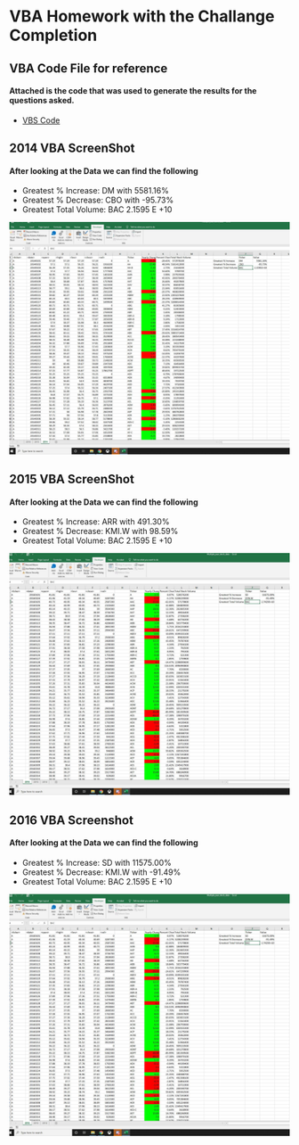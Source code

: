 # VBA Homework with the Challange Completion

## VBA Code File for reference
#### Attached  is the code that was used to generate the results for the questions asked.

* [VBS Code](https://github.com/alexcorona-25/UCI-Homework-Corona/blob/master/02_VBA-Challenge/VBA%20HomeWork.vbs)

## 2014 VBA ScreenShot
#### After looking at the Data we can find the following

* Greatest % Increase: DM with 5581.16%
* Greatest % Decrease: CBO with -95.73%
* Greatest Total Volume: BAC 2.1595 E +10

![2014 VBA](StockImages/Snip_2014.jpeg)

## 2015 VBA ScreenShot
#### After looking at the Data we can find the following

* Greatest % Increase: ARR with 491.30%
* Greatest % Decrease: KMI.W with 98.59%
* Greatest Total Volume: BAC 2.1595 E +10

![2015 VBA](StockImages/Snip_2016.jpeg)

## 2016 VBA Screenshot
#### After looking at the Data we can find the following

* Greatest % Increase: SD with 11575.00%
* Greatest % Decrease: KMI.W with -91.49%
* Greatest Total Volume: BAC 2.1595 E +10

![2016 VBA](StockImages/snip_2016.jpeg)